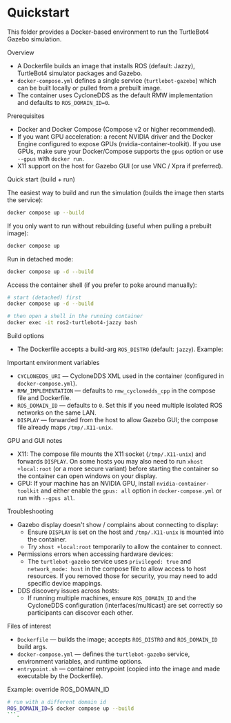 # Quickstart

This folder provides a Docker-based environment to run the TurtleBot4 Gazebo simulation.

Overview

- A Dockerfile builds an image that installs ROS (default: Jazzy), TurtleBot4 simulator packages and Gazebo.
- `docker-compose.yml` defines a single service (`turtlebot-gazebo`) which can be built locally or pulled from a prebuilt image.
- The container uses CycloneDDS as the default RMW implementation and defaults to `ROS_DOMAIN_ID=0`.

Prerequisites

- Docker and Docker Compose (Compose v2 or higher recommended).
- If you want GPU acceleration: a recent NVIDIA driver and the Docker Engine configured to expose GPUs (nvidia-container-toolkit). If you use GPUs, make sure your Docker/Compose supports the `gpus` option or use `--gpus` with `docker run`.
- X11 support on the host for Gazebo GUI (or use VNC / Xpra if preferred).

Quick start (build + run)

The easiest way to build and run the simulation (builds the image then starts the service):

```bash
docker compose up --build
```

If you only want to run without rebuilding (useful when pulling a prebuilt image):

```bash
docker compose up
```

Run in detached mode:

```bash
docker compose up -d --build
```

Access the container shell (if you prefer to poke around manually):

```bash
# start (detached) first
docker compose up -d --build

# then open a shell in the running container
docker exec -it ros2-turtlebot4-jazzy bash
```

Build options

- The Dockerfile accepts a build-arg `ROS_DISTRO` (default: `jazzy`). Example:

Important environment variables

- `CYCLONEDDS_URI` — CycloneDDS XML used in the container (configured in `docker-compose.yml`).
- `RMW_IMPLEMENTATION` — defaults to `rmw_cyclonedds_cpp` in the compose file and Dockerfile.
- `ROS_DOMAIN_ID` — defaults to `0`. Set this if you need multiple isolated ROS networks on the same LAN.
- `DISPLAY` — forwarded from the host to allow Gazebo GUI; the compose file already maps `/tmp/.X11-unix`.

GPU and GUI notes

- X11: The compose file mounts the X11 socket (`/tmp/.X11-unix`) and forwards `DISPLAY`. On some hosts you may also need to run `xhost +local:root` (or a more secure variant) before starting the container so the container can open windows on your display.
- GPU: If your machine has an NVIDIA GPU, install `nvidia-container-toolkit` and either enable the `gpus: all` option in `docker-compose.yml` or run with `--gpus all`.

Troubleshooting

- Gazebo display doesn't show / complains about connecting to display:
  - Ensure `DISPLAY` is set on the host and `/tmp/.X11-unix` is mounted into the container.
  - Try `xhost +local:root` temporarily to allow the container to connect.
- Permissions errors when accessing hardware devices:
  - The `turtlebot-gazebo` service uses `privileged: true` and `network_mode: host` in the compose file to allow access to host resources. If you removed those for security, you may need to add specific device mappings.
- DDS discovery issues across hosts:
  - If running multiple machines, ensure `ROS_DOMAIN_ID` and the CycloneDDS configuration (interfaces/multicast) are set correctly so participants can discover each other.

Files of interest

- `Dockerfile` — builds the image; accepts `ROS_DISTRO` and `ROS_DOMAIN_ID` build args.
- `docker-compose.yml` — defines the `turtlebot-gazebo` service, environment variables, and runtime options.
- `entrypoint.sh` — container entrypoint (copied into the image and made executable by the Dockerfile).

Example: override ROS_DOMAIN_ID

```bash
# run with a different domain id
ROS_DOMAIN_ID=5 docker compose up --build
```.
